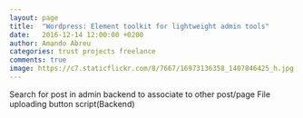 ```yaml
---
layout: page
title:  "Wordpress: Element toolkit for lightweight admin tools"
date:   2016-12-14 12:00:00 +0200
author: Amando Abreu
categories: trust projects freelance
comments: true
image: https://c7.staticflickr.com/8/7667/16973136358_1407846425_h.jpg
---
```

Search for post in admin backend to associate to other post/page
File uploading button script(Backend)